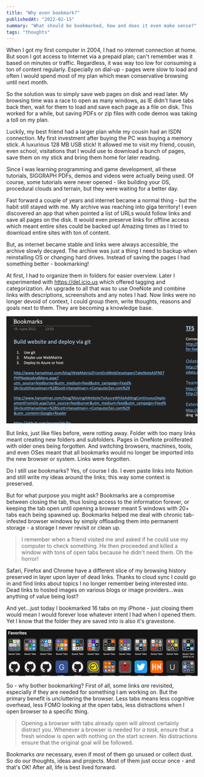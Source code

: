 ```yaml
---
title: "Why even bookmark?"
publishedAt: "2022-02-15"
summary: "What should be bookmarked, how and does it even make sense?"
tags: "thoughts"
---
```


When I got my first computer in 2004, I had no internet connection at home. But soon I got access to Internet via a prepaid plan; can't remember was it based on minutes or traffic. Regardless, it was way too low for consuming a ton of content regularly. Especially on dial-up - pages were slow to load and often I would spend most of my plan which mean conservative browsing until next month.

So the solution was to simply save web pages on disk and read later. My browsing time was a race to open as many windows, as IE didn't have tabs back then, wait for them to load and save each page as a file on disk. This worked for a while, but saving PDFs or zip files with code demos was taking a toll on my plan.

Luckily, my best friend had a larger plan while my cousin had an ISDN connection. My first investment after buying the PC was buying a memory stick. A luxurious 128 MB USB stick! It allowed me to visit my friend, cousin, even school, visitations that I would use to download a bunch of pages, save them on my stick and bring them home for later reading.

Since I was learning programming and game development, all these tutorials, SIGGRAPH PDFs, demos and videos were actually being used. Of course, some tutorials were never opened - like building your OS, procedural clouds and terrain, but they were waiting for a better day.

Fast forward a couple of years and internet became a normal thing - but the habit still stayed with me. My archive was reaching into giga territory! I even discovered an app that when pointed a list of URLs would follow links and save all pages on the disk. It would even preserve links for offline access which meant entire sites could be backed up! Amazing times as I tried to download entire sites with ton of content.

But, as internet became stable and links were always accessible, the archive slowly decayed. The archive was just a thing I need to backup when reinstalling OS or changing hard drives. Instead of saving the pages I had something better - bookmarking!

At first, I had to organize them in folders for easier overview. Later I experimented with https://del.icio.us which offered tagging and categorization. An upgrade to all that was to use OneNote and combine links with descriptions, screenshots and any notes I had. Now links were no longer devoid of context, I could group them, write thoughts, reasons and goals next to them. They are becoming a knowledge base.

![Even tried combining links with extra details](2022-02-15-links-with-text.png)

But links, just like files before, were rotting away. Folder with too many links meant creating new folders and subfolders. Pages in OneNote proliferated with older ones being forgotten. And switching browsers, machines, tools, and even OSes meant that all bookmarks would no longer be imported into the new browser or system. Links were forgotten.

Do I still use bookmarks? Yes, of course I do. I even paste links into Notion and still write my ideas around the links; this way some context is preserved.

But for what purpose you might ask? Bookmarks are a compromise between closing the tab, thus losing access to the information forever, or keeping the tab open until opening a browser meant 5 windows with 20+ tabs each being spawned up. Bookmarks helped me deal with chronic tab-infested browser windows by simply offloading them into permanent storage - a storage I never revisit or clean up.

> I remember when a friend visited me and asked if he could use my computer to check something. He then proceeded and killed a window with tons of open tabs because he didn't need them. Oh the horror!

Safari, Firefox and Chrome have a different slice of my browsing history preserved in layer upon layer of dead links. Thanks to cloud sync I could go in and find links about topics I no longer remember being interested into. Dead links to hosted images on various blogs or image providers...was anything of value being lost?

And yet...just today I bookmarked 16 tabs on my iPhone - just closing them would mean I would forever lose whatever intent I had when I opened them. Yet I know that the folder they are saved into is also it's gravestone.

![Favorites? More like graveyard](2022-02-15-dead-collections.png)

So - why bother bookmarking? First of all, some links _are_ revisited, especially if they are needed for something I am working on. But the primary benefit is uncluttering the browser. Less tabs means less cognitive overhead, less FOMO looking at the open tabs, less distractions when I open browser to a specific thing.

> Opening a browser with tabs already open will almost certainly distract you. Whenever a browser is needed for _a task_, ensure that a fresh window is open with nothing on the start screen. No distractions ensure that the original goal will be followed.

Bookmarks _are_ necessary, even if most of them go unused or collect dust. So do our thoughts, ideas and projects. Most of them just occur once - and that's OK! After all, life is best lived forward.
